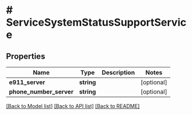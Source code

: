 # # ServiceSystemStatusSupportService

## Properties

Name | Type | Description | Notes
------------ | ------------- | ------------- | -------------
**e911_server** | **string** |  | [optional]
**phone_number_server** | **string** |  | [optional]

[[Back to Model list]](../../README.md#models) [[Back to API list]](../../README.md#endpoints) [[Back to README]](../../README.md)
